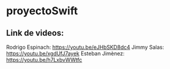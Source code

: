# proyectoSwift
## Link de videos:

Rodrigo Espinach: https://youtu.be/eJHbSKD8dc4
Jimmy Salas: https://youtu.be/xgdUfJ7ayek
Esteban Jimènez: https://youtu.be/h7LxbvWWtfc
